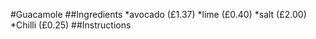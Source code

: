 #Guacamole
##Ingredients
*avocado (£1.37)
*lime (£0.40)
*salt (£2.00)
*Chilli (£0.25)
##Instructions
